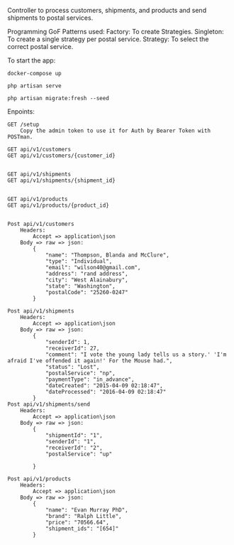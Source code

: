 Controller to process customers, shipments, and products and send shipments to postal services.

Programming GoF Patterns used:
		Factory: To create Strategies.
		Singleton: To create a single strategy per postal service.
		Strategy: To select the correct postal service.
		
To start the app:


	docker-compose up

	php artisan serve

	php artisan migrate:fresh --seed

Enpoints:

	GET /setup 
		Copy the admin token to use it for Auth by Bearer Token with POSTman.

	GET api/v1/customers
	GET api/v1/customers/{customer_id} 


	GET api/v1/shipments 
	GET api/v1/shipments/{shipment_id} 


	GET api/v1/products
	GET api/v1/products/{product_id} 


	Post api/v1/customers 
		Headers: 
			Accept => application\json 
		Body => raw => json: 
			{	
				"name": "Thompson, Blanda and McClure",
				"type": "Individual",
				"email": "wilson40@gmail.com",
				"address": "rand address",
				"city": "West Alainabury",
				"state": "Washington",
				"postalCode": "25260-0247"
			}
				
	Post api/v1/shipments 
		Headers: 
			Accept => application\json 
		Body => raw => json: 
			{	
				"senderId": 1,
				"receiverId": 27,
				"comment": "I vote the young lady tells us a story.' 'I'm afraid I've offended it again!' For the Mouse had.",
				"status": "Lost",
				"postalService": "np",
				"paymentType": "in_advance",
				"dateCreated": "2015-04-09 02:18:47",
				"dateProcessed": "2016-04-09 02:18:47"
			}
	Post api/v1/shipments/send
		Headers: 
			Accept => application\json 
		Body => raw => json: 
			{	
			    "shipmentId": "1",
			    "senderId": "1",
			    "receiverId": "2",
			    "postalService": "up"
		
			}
				
	Post api/v1/products 
		Headers: 
			Accept => application\json 
		Body => raw => json: 
			{	
				"name": "Evan Murray PhD",
				"brand": "Ralph Little",
				"price": "70566.64",
				"shipment_ids": "[654]"
			}
